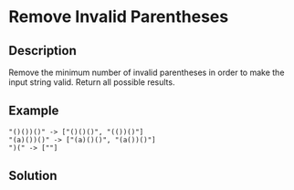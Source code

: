 # Remove Invalid Parentheses

## Description

Remove the minimum number of invalid parentheses in order to make the input string valid. Return all possible results.

## Example

```text
"()())()" -> ["()()()", "(())()"]
"(a)())()" -> ["(a)()()", "(a())()"]
")(" -> [""]
```

## Solution

 

